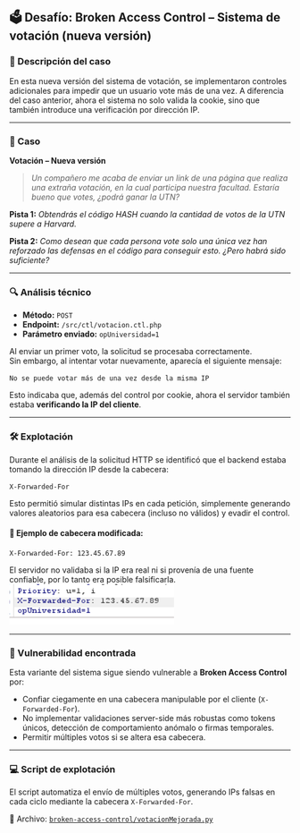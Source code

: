 ## 🗳️ Desafío: Broken Access Control – Sistema de votación (nueva versión)

### 🧠 Descripción del caso

En esta nueva versión del sistema de votación, se implementaron controles adicionales para impedir que un usuario vote más de una vez. A diferencia del caso anterior, ahora el sistema no solo valida la cookie, sino que también introduce una verificación por dirección IP.

---

### 📌 Caso

**Votación – Nueva versión**

> *Un compañero me acaba de enviar un link de una página que realiza una extraña votación, en la cual participa nuestra facultad. Estaría bueno que votes, ¿podrá ganar la UTN?*

**Pista 1:** *Obtendrás el código HASH cuando la cantidad de votos de la UTN supere a Harvard.*

**Pista 2:** *Como desean que cada persona vote solo una única vez han reforzado las defensas en el código para conseguir esto. ¿Pero habrá sido suficiente?*

---

### 🔍 Análisis técnico

- **Método:** `POST`  
- **Endpoint:** `/src/ctl/votacion.ctl.php`  
- **Parámetro enviado:** `opUniversidad=1`

Al enviar un primer voto, la solicitud se procesaba correctamente.  
Sin embargo, al intentar votar nuevamente, aparecía el siguiente mensaje:

```
No se puede votar más de una vez desde la misma IP
```

Esto indicaba que, además del control por cookie, ahora el servidor también estaba **verificando la IP del cliente**.

---

### 🛠️ Explotación

Durante el análisis de la solicitud HTTP se identificó que el backend estaba tomando la dirección IP desde la cabecera:

```http
X-Forwarded-For
```

Esto permitió simular distintas IPs en cada petición, simplemente generando valores aleatorios para esa cabecera (incluso no válidos) y evadir el control.

#### 🧪 Ejemplo de cabecera modificada:

```http
X-Forwarded-For: 123.45.67.89
```

El servidor no validaba si la IP era real ni si provenía de una fuente confiable, por lo tanto era posible falsificarla.
![](./img/x-forwarded-for.png)

---

### 🧨 Vulnerabilidad encontrada

Esta variante del sistema sigue siendo vulnerable a **Broken Access Control** por:

- Confiar ciegamente en una cabecera manipulable por el cliente (`X-Forwarded-For`).
- No implementar validaciones server-side más robustas como tokens únicos, detección de comportamiento anómalo o firmas temporales.
- Permitir múltiples votos si se altera esa cabecera.

---

### 💻 Script de explotación

El script automatiza el envío de múltiples votos, generando IPs falsas en cada ciclo mediante la cabecera `X-Forwarded-For`.

📁 Archivo: [`broken-access-control/votacionMejorada.py`](./votacionMejorada.py)
